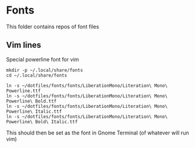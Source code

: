 # Fonts
This folder contains repos of font files

## Vim lines
Special powerline font for vim

```
mkdir -p ~/.local/share/fonts
cd ~/.local/share/fonts

ln -s ~/dotfiles/fonts/fonts/LiberationMono/Literation\ Mono\ Powerline.ttf 
ln -s ~/dotfiles/fonts/fonts/LiberationMono/Literation\ Mono\ Powerline\ Bold.ttf 
ln -s ~/dotfiles/fonts/fonts/LiberationMono/Literation\ Mono\ Powerline\ Italic.ttf
ln -s ~/dotfiles/fonts/fonts/LiberationMono/Literation\ Mono\ Powerline\ Bold\ Italic.ttf
```

This should then be set as the font in Gnome Terminal (of whatever will run vim)
